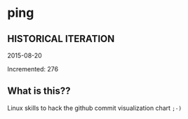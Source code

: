 # ping

## HISTORICAL ITERATION
2015-08-20

Incremented: 276

## What is this?? 
Linux skills to hack the github commit visualization chart `;-)`
